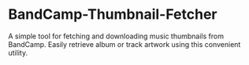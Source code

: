 # BandCamp-Thumbnail-Fetcher
A simple tool for fetching and downloading music thumbnails from BandCamp. Easily retrieve album or track artwork using this convenient utility.
